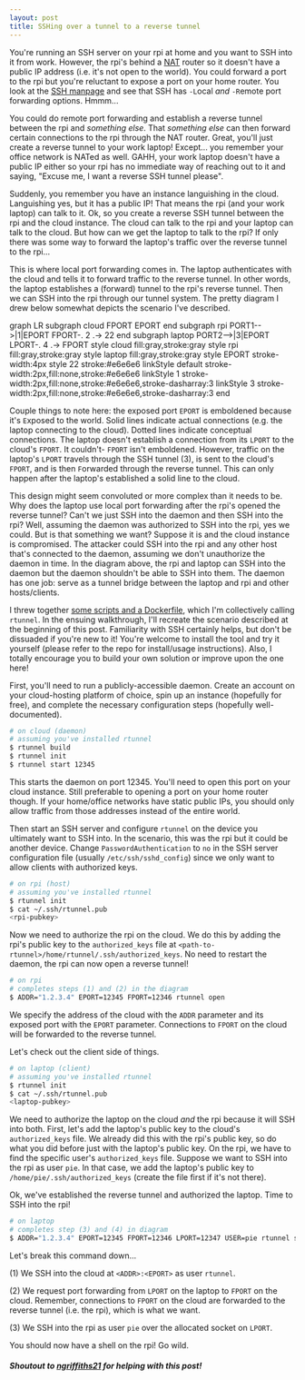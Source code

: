 ```yaml
---
layout: post
title: SSHing over a tunnel to a reverse tunnel
---
```


You're running an SSH server on your rpi at home and you want to SSH into it from work. However, the rpi's behind a [NAT](https://en.wikipedia.org/wiki/Network_address_translation) router so it doesn't have a public IP address (i.e. it's not open to the world). You could forward a port to the rpi but you're reluctant to expose a port on your home router. You look at the [SSH manpage](https://linux.die.net/man/1/ssh) and see that SSH has `-L`ocal *and* `-R`emote port forwarding options. Hmmm...

You could do remote port forwarding and establish a reverse tunnel between the rpi and *something else*. That *something else* can then forward certain connections to the rpi through the NAT router. Great, you'll just create a reverse tunnel to your work laptop! Except... you remember your office network is NATed as well. GAHH, your work laptop doesn't have a public IP either so your rpi has no immediate way of reaching out to it and saying, "Excuse me, I want a reverse SSH tunnel please".

Suddenly, you remember you have an instance languishing in the cloud. Languishing yes, but it has a public IP! That means the rpi (and your work laptop) can talk to it. Ok, so you create a reverse SSH tunnel between the rpi and the cloud instance. The cloud can talk to the rpi and your laptop can talk to the cloud. But how can we get the laptop to talk to the rpi? If only there was some way to forward the laptop's traffic over the reverse tunnel to the rpi...

This is where local port forwarding comes in. The laptop authenticates with the cloud and tells it to forward traffic to the reverse tunnel. In other words, the laptop establishes a (forward) tunnel to the rpi's reverse tunnel. Then we can SSH into the rpi through our tunnel system. The pretty diagram I drew below somewhat depicts the scenario I've described.

<script src="https://cdnjs.cloudflare.com/ajax/libs/mermaid/8.8.0/mermaid.min.js"></script>

<div class="mermaid">
  graph LR
    subgraph cloud
    FPORT
    EPORT
    end
    subgraph rpi
    PORT1-->|1|EPORT
    FPORT-. 2 .-> 22
    end
    subgraph laptop
    PORT2-->|3|EPORT
    LPORT-. 4 .-> FPORT
    style cloud fill:gray,stroke:gray
    style rpi fill:gray,stroke:gray
    style laptop fill:gray,stroke:gray
    style EPORT stroke-width:4px
    style 22 stroke:#e6e6e6
    linkStyle default stroke-width:2px,fill:none,stroke:#e6e6e6
    linkStyle 1 stroke-width:2px,fill:none,stroke:#e6e6e6,stroke-dasharray:3
    linkStyle 3 stroke-width:2px,fill:none,stroke:#e6e6e6,stroke-dasharray:3
    end
</div>

Couple things to note here: the exposed port `EPORT` is emboldened because it's `E`xposed to the world. Solid lines indicate actual connections (e.g. the laptop connecting to the cloud). Dotted lines indicate conceptual connections. The laptop doesn't establish a connection from its `LPORT` to the cloud's `FPORT`. It couldn't- `FPORT` isn't emboldened. However, traffic on the laptop's `LPORT` travels through the SSH tunnel (3), is sent to the cloud's `FPORT`, and is then `F`orwarded through the reverse tunnel. This can only happen after the laptop's established a solid line to the cloud.

This design might seem convoluted or more complex than it needs to be. Why does the laptop use local port forwarding after the rpi's opened the reverse tunnel? Can't we just SSH into the daemon and then SSH into the rpi? Well, assuming the daemon was authorized to SSH into the rpi, yes we could. But is that something we want? Suppose it is and the cloud instance is compromised. The attacker could SSH into the rpi and any other host that's connected to the daemon, assuming we don't unauthorize the daemon in time. In the diagram above, the rpi and laptop can SSH into the daemon but the daemon shouldn't be able to SSH into them. The daemon has one job: serve as a tunnel bridge between the laptop and rpi and other hosts/clients.

I threw together [some scripts and a Dockerfile](https://github.com/zbo14/rtunnel), which I'm collectively calling `rtunnel`. In the ensuing walkthrough, I'll recreate the scenario described at the beginning of this post. Familiarity with SSH certainly helps, but don't be dissuaded if you're new to it! You're welcome to install the tool and try it yourself (please refer to the repo for install/usage instructions). Also, I totally encourage you to build your own solution or improve upon the one here!

First, you'll need to run a publicly-accessible daemon. Create an account on your cloud-hosting platform of choice, spin up an instance (hopefully for free), and complete the necessary configuration steps (hopefully well-documented).

```bash
# on cloud (daemon)
# assuming you've installed rtunnel
$ rtunnel build
$ rtunnel init
$ rtunnel start 12345
```

This starts the daemon on port 12345. You'll need to open this port on your cloud instance. Still preferable to opening a port on your home router though. If your home/office networks have static public IPs, you should only allow traffic from those addresses instead of the entire world.

Then start an SSH server and configure `rtunnel` on the device you ultimately want to SSH into. In the scenario, this was the rpi but it could be another device. Change `PasswordAuthentication` to `no` in the SSH server configuration file (usually `/etc/ssh/sshd_config`) since we only want to allow clients with authorized keys.

```bash
# on rpi (host)
# assuming you've installed rtunnel
$ rtunnel init
$ cat ~/.ssh/rtunnel.pub
<rpi-pubkey>
```

Now we need to authorize the rpi on the cloud. We do this by adding the rpi's public key to the `authorized_keys` file at `<path-to-rtunnel>/home/rtunnel/.ssh/authorized_keys`. No need to restart the daemon, the rpi can now open a reverse tunnel!

```bash
# on rpi
# completes steps (1) and (2) in the diagram
$ ADDR="1.2.3.4" EPORT=12345 FPORT=12346 rtunnel open
```

We specify the address of the cloud with the `ADDR` parameter and its exposed port with the `EPORT` parameter. Connections to `FPORT` on the cloud will be forwarded to the reverse tunnel.

Let's check out the client side of things.

```bash
# on laptop (client)
# assuming you've installed rtunnel
$ rtunnel init
$ cat ~/.ssh/rtunnel.pub
<laptop-pubkey>
```

We need to authorize the laptop on the cloud *and* the rpi because it will SSH into both. First, let's add the laptop's public key to the cloud's `authorized_keys` file. We already did this with the rpi's public key, so do what you did before just with the laptop's public key. On the rpi, we have to find the specific user's `authorized_keys` file. Suppose we want to SSH into the rpi as user `pie`. In that case, we add the laptop's public key to `/home/pie/.ssh/authorized_keys` (create the file first if it's not there).

Ok, we've established the reverse tunnel and authorized the laptop. Time to SSH into the rpi!

```bash
# on laptop
# completes step (3) and (4) in diagram
$ ADDR="1.2.3.4" EPORT=12345 FPORT=12346 LPORT=12347 USER=pie rtunnel ssh
```

Let's break this command down...

(1) We SSH into the cloud at `<ADDR>:<EPORT>` as user `rtunnel`.

(2) We request port forwarding from `LPORT` on the laptop to `FPORT` on the cloud. Remember, connections to `FPORT` on the cloud are forwarded to the reverse tunnel (i.e. the rpi), which is what we want.

(3) We SSH into the rpi as user `pie` over the allocated socket on `LPORT`.

You should now have a shell on the rpi! Go wild.

##### *Shoutout to [ngriffiths21](https://medium.com/@ngriffiths21) for helping with this post!*
